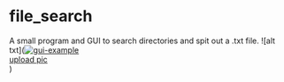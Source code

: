 # file_search
A small program and GUI to search directories and spit out a .txt file.
![alt txt](<a href="https://ibb.co/fnCh89S"><img src="https://i.ibb.co/rcZCb3t/gui-example.png" alt="gui-example" border="0"></a><br /><a target='_blank' href='https://imgbb.com/'>upload pic</a><br />)
